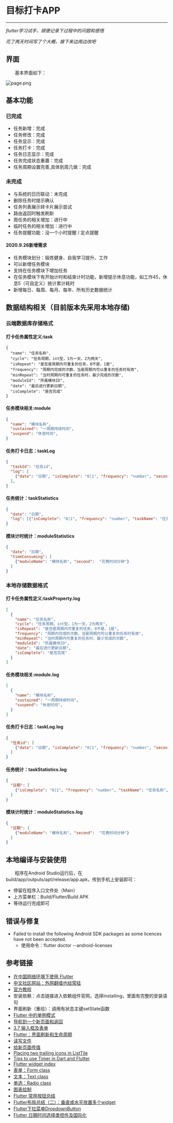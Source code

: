 # 目标打卡APP
***
*flutter学习试手，顺便记录下过程中的问题和感悟*

*花了两天时间写了个大概，接下来边用边改吧*

## 界面
&ensp;&ensp;&ensp;&ensp;基本界面如下：

![page.png](./page.png)

## 基本功能
### 已完成
- 任务新增：完成
- 任务修改：完成
- 任务显示：完成
- 任务打卡：完成
- 任务日志显示：完成
- 任务完成状态重置：完成
- 任务周期设置完善,具体到周几做：完成

### 未完成
- 与系统的日历联动：未完成
- 删除任务时提示确认
- 任务列表展示转卡片展示尝试
- 路由返回时触发刷新
- 周任务的相关增加：进行中
- 临时任务的相关增加：进行中
- 任务提醒功能：没一个小时提醒 / 定点提醒

#### 2020.9.26新增需求
- 任务模块划分：锻炼健身、自我学习提升、工作
- 可以新增任务模块
- 支持在任务模块下增加任务
- 在任务模块下有开始计时和结束计时功能，新增提示休息功能，如工作45，休息5（可自定义）统计累计耗时
- 新增每日、每周、每月、每年、所有历史数据统计

## 数据结构相关（目前版本先采用本地存储)
### 云端数据库存储格式
#### 打卡任务属性定义:task
```json5
{
  "name": "任务名称",
  "cycle": "任务周期，int型，1为一天，2为两天",
  "isRepeat": "是否是周期内可重复的任务，0不是，1是",
  "frequency": "周期内完成的次数，当是周期内可以重复的任务时有效",
  "minRepeat": "当时周期内可重复的任务时，最少完成的次数",
  "moduleId": "所属模块ID",
  "date": "最后进行更新日期",
  "isComplete": "是否完成"
}
```

#### 任务模块相关:module
```json
{
  "name": "模块名称",
  "sustained": "一周期持续时间",
  "suspend": "休息时间",
}
```

#### 任务打卡日志：taskLog
```json
{
  "taskId": "任务id",
  "log": [
    {"date": "日期", "isComplete": "0|1", "frequency": "number", "second":  "花费时间分钟"} 
  ],
}
```

#### 任务统计：taskStatistics
```json
{
  "date": "日期",
  "log": [{"isComplete": "0|1", "frequency": "number", "taskName": "任务名称", "second":  "花费时间分钟"}]
}
```

#### 模块计时统计：moduleStatistics
```json
{
  "date": "日期",
  "timeConsuming": [
    {"moduleName": "模块名称", "second":  "花费时间分钟"}
  ]
}
```

### 本地存储数据格式
#### 打卡任务属性定义:taskProperty.log
```json
[
  {
    "name": "任务名称",
    "cycle": "任务周期，int型，1为一天，2为两天",
    "isRepeat": "是否是周期内可重复的任务，0不是，1是",
    "frequency": "周期内完成的次数，当是周期内可以重复的任务时有效",
    "minRepeat": "当时周期内可重复的任务时，最少完成的次数",
    "moduleId": "所属模块ID",
    "date": "最后进行更新日期",
    "isComplete": "是否完成"
  }
]
```

#### 任务模块相关:module.log
```json
[
  {
    "name": "模块名称",
    "sustained": "一周期持续时间",
    "suspend": "休息时间",
  }
]
```

#### 任务打卡日志：taskLog.log
```json
{
  "任务id": [
    {"date": "日期", "isComplete": "0|1", "frequency": "number", "second":  "花费时间分钟"} 
  ]
}
```

#### 任务统计：taskStatistics.log
```json
{
  "日期": [
    {"isComplete": "0|1", "frequency": "number", "taskName": "任务名称", "second":  "花费时间分钟"}
  ]
}
```

#### 模块计时统计：moduleStatistics.log
```json
{
  "日期": [
    {"moduleName": "模块名称", "second":  "花费时间分钟"}
  ]
}
```

## 本地编译与安装使用
&ensp;&ensp;&ensp;&ensp;程序在Android Studio运行后，在 build/app/outputs/apt/release/app.apk，传到手机上安装即可：

- 停留在程序入口文件处（Main）
- 上方菜单栏：Build/Flutter/Build APK
- 等待运行完成即可

## 错误与修复
- Failed to install the following Android SDK packages as some licences have not been accepted.
    - 使用命令：flutter doctor --android-licenses

## 参考链接
- [在中国网络环境下使用 Flutter](https://flutter.cn/community/china)
- [中文社区网站：外网翻墙也经常挂](https://flutter.cn/docs/reference/widgets)
- [官方教程](https://flutterchina.club/setup-windows/#%E8%8E%B7%E5%8F%96flutter-sdk)
- 安装依赖：点击链接进入依赖组件官网，选择Installing，里面有完整的安装语句
- 界面刷新（重绘）：调用有状态主键setState函数
- [Flutter 中的单例模式](https://juejin.im/post/5c83d5ac5188257de66337a9)
- [导航到一个新页面和返回](https://flutter.cn/docs/cookbook/navigation/navigation-basics)
- [3.7 输入框及表单](https://book.flutterchina.club/chapter3/input_and_form.html)
- [Flutter：界面刷新和生命周期](https://juejin.im/post/5ca81c80e51d4509f8232e9b)
- [读写文件](https://flutterchina.club/reading-writing-files/)
- [给新页面传值](https://flutterchina.club/cookbook/navigation/passing-data/)
- [Placing two trailing icons in ListTile](https://stackoverflow.com/questions/54548853/placing-two-trailing-icons-in-listtile)
- [Tips to use Timer in Dart and Flutter](https://fluttermaster.com/tips-to-use-timer-in-dart-and-flutter/)
- [Flutter widget index](https://flutter.dev/docs/reference/widgets)
- [表单：Form class](https://api.flutter.dev/flutter/widgets/Form-class.html)
- [文本：Text class](https://api.flutter.dev/flutter/widgets/Text-class.html)
- [单选：Radio<T> class](https://api.flutter.dev/flutter/material/Radio-class.html)
- [图表绘制](https://google.github.io/charts/flutter/gallery.html)
- [Flutter 常用按钮总结](https://www.jianshu.com/p/e1b79b118914)
- [Flutter布局总结（二）：垂直或水平放置多个widget](https://blog.csdn.net/Super_666/article/details/81334895)
- [Flutter下拉菜单DropdownButton](https://www.jianshu.com/p/cba2171bcf30)
- [Flutter 日期时间选择类控件及国际化](https://cloud.tencent.com/developer/article/1599239)
